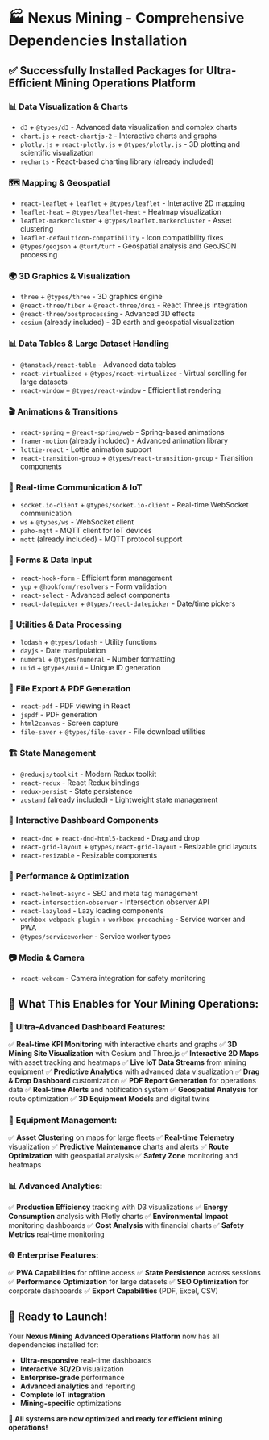 # 🏭 Nexus Mining - Comprehensive Dependencies Installation

## ✅ **Successfully Installed Packages for Ultra-Efficient Mining Operations Platform**

### 📊 **Data Visualization & Charts**

- `d3` + `@types/d3` - Advanced data visualization and complex charts
- `chart.js` + `react-chartjs-2` - Interactive charts and graphs
- `plotly.js` + `react-plotly.js` + `@types/plotly.js` - 3D plotting and scientific visualization
- `recharts` - React-based charting library (already included)

### 🗺️ **Mapping & Geospatial**

- `react-leaflet` + `leaflet` + `@types/leaflet` - Interactive 2D mapping
- `leaflet-heat` + `@types/leaflet-heat` - Heatmap visualization
- `leaflet-markercluster` + `@types/leaflet.markercluster` - Asset clustering
- `leaflet-defaulticon-compatibility` - Icon compatibility fixes
- `@types/geojson` + `@turf/turf` - Geospatial analysis and GeoJSON processing

### 🌍 **3D Graphics & Visualization**

- `three` + `@types/three` - 3D graphics engine
- `@react-three/fiber` + `@react-three/drei` - React Three.js integration
- `@react-three/postprocessing` - Advanced 3D effects
- `cesium` (already included) - 3D earth and geospatial visualization

### 📊 **Data Tables & Large Dataset Handling**

- `@tanstack/react-table` - Advanced data tables
- `react-virtualized` + `@types/react-virtualized` - Virtual scrolling for large datasets
- `react-window` + `@types/react-window` - Efficient list rendering

### 🎬 **Animations & Transitions**

- `react-spring` + `@react-spring/web` - Spring-based animations
- `framer-motion` (already included) - Advanced animation library
- `lottie-react` - Lottie animation support
- `react-transition-group` + `@types/react-transition-group` - Transition components

### 📡 **Real-time Communication & IoT**

- `socket.io-client` + `@types/socket.io-client` - Real-time WebSocket communication
- `ws` + `@types/ws` - WebSocket client
- `paho-mqtt` - MQTT client for IoT devices
- `mqtt` (already included) - MQTT protocol support

### 📝 **Forms & Data Input**

- `react-hook-form` - Efficient form management
- `yup` + `@hookform/resolvers` - Form validation
- `react-select` - Advanced select components
- `react-datepicker` + `@types/react-datepicker` - Date/time pickers

### 🔧 **Utilities & Data Processing**

- `lodash` + `@types/lodash` - Utility functions
- `dayjs` - Date manipulation
- `numeral` + `@types/numeral` - Number formatting
- `uuid` + `@types/uuid` - Unique ID generation

### 📄 **File Export & PDF Generation**

- `react-pdf` - PDF viewing in React
- `jspdf` - PDF generation
- `html2canvas` - Screen capture
- `file-saver` + `@types/file-saver` - File download utilities

### 🏗️ **State Management**

- `@reduxjs/toolkit` - Modern Redux toolkit
- `react-redux` - React Redux bindings
- `redux-persist` - State persistence
- `zustand` (already included) - Lightweight state management

### 🎯 **Interactive Dashboard Components**

- `react-dnd` + `react-dnd-html5-backend` - Drag and drop
- `react-grid-layout` + `@types/react-grid-layout` - Resizable grid layouts
- `react-resizable` - Resizable components

### 🚀 **Performance & Optimization**

- `react-helmet-async` - SEO and meta tag management
- `react-intersection-observer` - Intersection observer API
- `react-lazyload` - Lazy loading components
- `workbox-webpack-plugin` + `workbox-precaching` - Service worker and PWA
- `@types/serviceworker` - Service worker types

### 📷 **Media & Camera**

- `react-webcam` - Camera integration for safety monitoring

## 🎯 **What This Enables for Your Mining Operations:**

### 🌟 **Ultra-Advanced Dashboard Features:**

✅ **Real-time KPI Monitoring** with interactive charts and graphs
✅ **3D Mining Site Visualization** with Cesium and Three.js
✅ **Interactive 2D Maps** with asset tracking and heatmaps
✅ **Live IoT Data Streams** from mining equipment
✅ **Predictive Analytics** with advanced data visualization
✅ **Drag & Drop Dashboard** customization
✅ **PDF Report Generation** for operations data
✅ **Real-time Alerts** and notification system
✅ **Geospatial Analysis** for route optimization
✅ **3D Equipment Models** and digital twins

### 🚛 **Equipment Management:**

✅ **Asset Clustering** on maps for large fleets
✅ **Real-time Telemetry** visualization
✅ **Predictive Maintenance** charts and alerts
✅ **Route Optimization** with geospatial analysis
✅ **Safety Zone** monitoring and heatmaps

### 📊 **Advanced Analytics:**

✅ **Production Efficiency** tracking with D3 visualizations
✅ **Energy Consumption** analysis with Plotly charts
✅ **Environmental Impact** monitoring dashboards
✅ **Cost Analysis** with financial charts
✅ **Safety Metrics** real-time monitoring

### 🌐 **Enterprise Features:**

✅ **PWA Capabilities** for offline access
✅ **State Persistence** across sessions
✅ **Performance Optimization** for large datasets
✅ **SEO Optimization** for corporate dashboards
✅ **Export Capabilities** (PDF, Excel, CSV)

## 🚀 **Ready to Launch!**

Your **Nexus Mining Advanced Operations Platform** now has all dependencies installed for:

- **Ultra-responsive** real-time dashboards
- **Interactive 3D/2D** visualization
- **Enterprise-grade** performance
- **Advanced analytics** and reporting
- **Complete IoT integration**
- **Mining-specific** optimizations

**🎉 All systems are now optimized and ready for efficient mining operations!**

